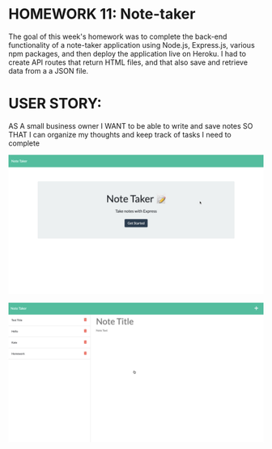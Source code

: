 # HOMEWORK 11: Note-taker

The goal of this week's homework was to complete the back-end functionality of a note-taker application using Node.js, Express.js, various npm packages, and then deploy the application live on Heroku. I had to create API routes that return HTML files, and that also save and retrieve data from a a JSON file. 

# USER STORY:

AS A small business owner
I WANT to be able to write and save notes
SO THAT I can organize my thoughts and keep track of tasks I need to complete

![](images/homepage.jpeg)

![](images/note.jpeg)




